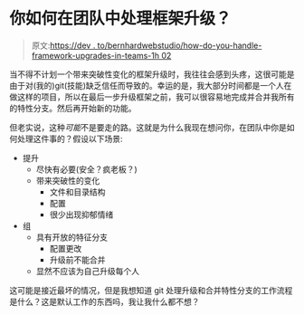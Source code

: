 # 你如何在团队中处理框架升级？

> 原文:[https://dev . to/bernhardwebstudio/how-do-you-handle-framework-upgrades-in-teams-1h 02](https://dev.to/bernhardwebstudio/how-do-you-handle-framework-upgrades-in-teams-1h02)

当不得不计划一个带来突破性变化的框架升级时，我往往会感到头疼，这很可能是由于对(我的)git(技能)缺乏信任而导致的。幸运的是，我大部分时间都是一个人在做这样的项目，所以在最后一步升级框架之前，我可以很容易地完成并合并我所有的特性分支。然后再开始新的功能。

但老实说，这种*可能*不是要走的路。这就是为什么我现在想问你，在团队中你是如何处理这件事的？假设以下场景:

*   提升
    *   尽快有必要(安全？疯老板？)
    *   带来突破性的变化
        *   文件和目录结构
        *   配置
        *   很少出现抑郁情绪
*   组
    *   具有开放的特征分支
        *   配置更改
        *   升级前不能合并
    *   显然不应该为自己升级每个人

这可能是接近最坏的情况，但是我想知道 git 处理升级和合并特性分支的工作流程是什么？这是默认工作的东西吗，我让我什么都不想？